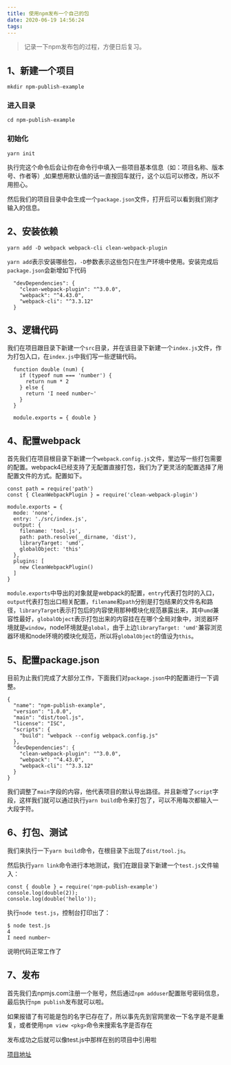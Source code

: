 ```yaml
---
title: 使用npm发布一个自己的包
date: 2020-06-19 14:56:24
tags:
---
```


> 记录一下npm发布包的过程，方便日后复习。

## 1、新建一个项目

`mkdir npm-publish-example`

### 进入目录

`cd npm-publish-example`

### 初始化

`yarn init`

执行完这个命令后会让你在命令行中填入一些项目基本信息（如：项目名称、版本号、作者等）,如果想用默认值的话一直按回车就行，这个以后可以修改，所以不用担心。

然后我们的项目目录中会生成一个`package.json`文件，打开后可以看到我们刚才输入的信息。

## 2、安装依赖

`yarn add -D webpack webpack-cli clean-webpack-plugin`

`yarn add`表示安装哪些包，`-D`参数表示这些包只在生产环境中使用。安装完成后`package.json`会新增如下代码

```
  "devDependencies": {
    "clean-webpack-plugin": "^3.0.0",
    "webpack": "^4.43.0",
    "webpack-cli": "^3.3.12"
  }
```

## 3、逻辑代码

我们在项目跟目录下新建一个`src`目录，并在该目录下新建一个`index.js`文件，作为打包入口，在`index.js`中我们写一些逻辑代码。

```
  function double (num) {
    if (typeof num === 'number') {
      return num * 2
    } else {
      return 'I need number~'
    }
  }

  module.exports = { double }
```
## 4、配置webpack

首先我们在项目根目录下新建一个`webpack.config.js`文件，里边写一些打包需要的配置。webpack4已经支持了无配置直接打包，我们为了更灵活的配置选择了用配置文件的方式。配置如下。

```
const path = require('path')
const { CleanWebpackPlugin } = require('clean-webpack-plugin')

module.exports = {
  mode: 'none',
  entry: './src/index.js',
  output: {
    filename: 'tool.js',
    path: path.resolve(__dirname, 'dist'),
    libraryTarget: 'umd',
    globalObject: 'this'
  },
  plugins: [
    new CleanWebpackPlugin()
  ]
}
```

`module.exports`中导出的对象就是webpack的配置，`entry`代表打包时的入口，`output`代表打包出口相关配置，`filename`和`path`分别是打包结果的文件名和路径，`libraryTarget`表示打包后的内容使用那种模块化规范暴露出来，其中`umd`兼容性最好，`globalObject`表示打包出来的内容挂在在哪个全局对象中，浏览器环境就是`window`，node环境就是`global`，由于上边`libraryTarget: 'umd'`兼容浏览器环境和node环境的模块化规范，所以将`globalObject`的值设为`this`。

## 5、配置package.json

目前为止我们完成了大部分工作，下面我们对`package.json`中的配置进行一下调整。
```
{
  "name": "npm-publish-example",
  "version": "1.0.0",
  "main": "dist/tool.js",
  "license": "ISC",
  "scripts": {
    "build": "webpack --config webpack.config.js"
  },
  "devDependencies": {
    "clean-webpack-plugin": "^3.0.0",
    "webpack": "^4.43.0",
    "webpack-cli": "^3.3.12"
  }
}
```
我们调整了`main`字段的内容，他代表项目的默认导出路径。并且新增了`script`字段，这样我们就可以通过执行`yarn build`命令来打包了，可以不用每次都输入一大段字符。

## 6、打包、测试

我们来执行一下`yarn build`命令，在根目录下出现了`dist/tool.js`。

然后执行`yarn link`命令进行本地测试，我们在跟目录下新建一个`test.js`文件输入：
```
const { double } = require('npm-publish-example')
console.log(double(2));
console.log(double('hello'));
```
执行`node test.js`，控制台打印出了：
```
$ node test.js
4
I need number~
```
说明代码正常工作了

## 7、发布

首先我们去npmjs.com注册一个账号，然后通过`npm adduser`配置账号密码信息，最后执行`npm publish`发布就可以啦。

如果报错了有可能是包的名字已存在了，所以事先先到官网里收一下名字是不是重复，或者使用`npm view <pkg>`命令来搜索名字是否存在

发布成功之后就可以像test.js中那样在别的项目中引用啦

[项目地址](https://github.com/summerChicken8Write/npm-publish-example)